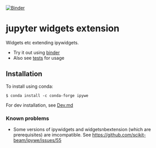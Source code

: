 [![Binder](https://mybinder.org/badge.svg)](https://mybinder.org/v2/gh/scikit-beam/ipywe/master)
# jupyter widgets extension

Widgets etc extending ipywidgets. 

* Try it out using [binder](https://mybinder.org/v2/gh/scikit-beam/ipywe/master)
* Also see [tests](tests) for usage

## Installation

To install using conda:

    $ conda install -c conda-forge ipywe
    
For dev installation, see [Dev.md](Dev.md)

### Known problems
* Some versions of ipywidgets and widgetsnbextension (which are prerequisites) are imcompatible. See https://github.com/scikit-beam/ipywe/issues/55
